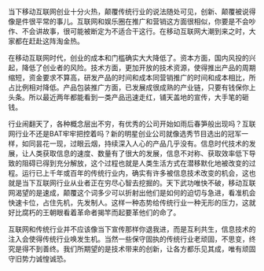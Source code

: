 ﻿当下移动互联网创业十分火热，颠覆传统行业的说法随处可见，创新、颠覆被说得像是件很平常的事儿。互联网和娱乐圈在推广和营销这方面很相似，你要是不会吵作、不会讲故事，很可能被断定为不适合干这行。在移动互联网大潮到来之时，大家都在赶赴这阵淘金热。

在移动互联网时代，创业的成本和门槛确实大大降低了。资本方面，国内风投的兴起，降低了创业者的风险。技术方面，更加开放的技术资源，使得推出产品的周期缩短，资金要求不算高，研发产品的时间和成本同营销推广的时间和成本相比，所占比例相对降低。产品包装推广方面，已发展成很成熟的产业链，只要有钱保你上头条。所以最近两年都能看到一类产品迅速走红，铺天盖地的宣传，大手笔的砸钱。

行业闹翻天了，各种概念层出不穷，有优秀的公司开始如雨后春笋般出现吗？互联网行业不还是BAT牢牢把控着吗？新的明星创业公司就像选秀节目选出的冠军一样，如同昙花一现，过眼云烟，持续深入人心的产品几乎没有。信息时代技术的发展，让人类获取信息的速度、数量有了很大的发展，信息不对称、获取效率低下导致的阻碍已得到充分解放，这个过程也就是人类生活方式在潜移默化地被改变的过程。运行已上千年或百年的传统行业内，确实有许多被信息技术改变的机会，这也就是当下互联网行业从业者正在穷尽心智去挖掘的。天下武功唯快不破，移动互联网渴望的是速成，颠覆这个词多少可以折射出他们是如何的迫切与急进，看准机会快速卡位，占住先机，先发制人。这样一种态势给传统行业一种无形的压力，这就好比腐朽的王朝眼看着革命者揭竿而起要革他们的命了。

互联网和传统行业并不应该像当下宣传那样你退我进，而是互利共生，信息技术的注入会使得传统行业唤发生机。当然一些保守固执的传统行业老顽固，不思变，终究是得不到善终。我们所期望的是技术带来的创新，让各方都乐见其成，唯有顽固守旧势力诚惶诚恐。